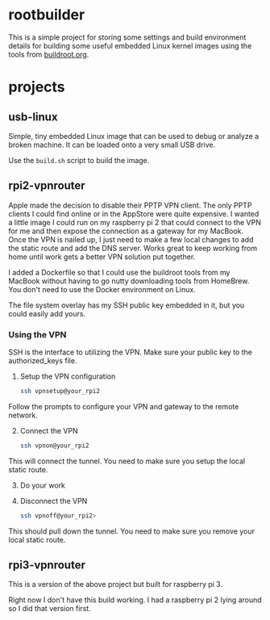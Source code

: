 # rootbuilder

This is a simple project for storing some settings and build environment
details for building some useful embedded Linux kernel images using the tools
from [buildroot.org](https://buildroot.org).

# projects

## usb-linux

Simple, tiny embedded Linux image that can be used to debug or analyze a broken 
machine.  It can be loaded onto a very small USB drive.

Use the `build.sh` script to build the image.

## rpi2-vpnrouter

Apple made the decision to disable their PPTP VPN client. The only PPTP clients
I could find online or in the AppStore were quite expensive.  I wanted a little 
image I could run on my raspberry pi 2 that could connect to the VPN for me and 
then expose the connection as a gateway for my MacBook.  Once the VPN is nailed
up, I just need to make a few local changes to add the static route and add the
DNS server.  Works great to keep working from home until work gets a better VPN
solution put together.

I added a Dockerfile so that I could use the buildroot tools from my MacBook
without having to go nutty downloading tools from HomeBrew.  You don't need to
use the Docker environment on Linux.

The file system overlay has my SSH public key embedded in it, but you could
easily add yours.

### Using the VPN

SSH is the interface to utilizing the VPN.  Make sure your public key to the
authorized_keys file.

1. Setup the VPN configuration

   ```bash
   ssh vpnsetup@your_rpi2
   ```

Follow the prompts to configure your VPN and gateway to the remote network.

2. Connect the VPN

   ```bash
   ssh vpnon@your_rpi2
   ```

This will connect the tunnel.  You need to make sure you setup the local static
route.

3. Do your work

4. Disconnect the VPN

   ```bash
   ssh vpnoff@your_rpi2>
   ```

This should pull down the tunnel.  You need to make sure you remove your local
static route.

## rpi3-vpnrouter

This is a version of the above project but built for raspberry pi 3.

Right now I don't have this build working.  I had a raspberry pi 2 lying around
so I did that version first.
